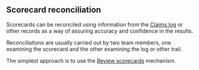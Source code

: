 ## Scorecard reconciliation

Scorecards can be reconciled using information from the [Claims log](help:claimslog) or other records as a way of assuring accuracy and confidence in the results.

Reconciliations are usually carried out by two team members, one examining the scorecard and the other examining the log or other trail. 

The simplest approach is to use the [Review scorecards](help:ereviews) mechanism.